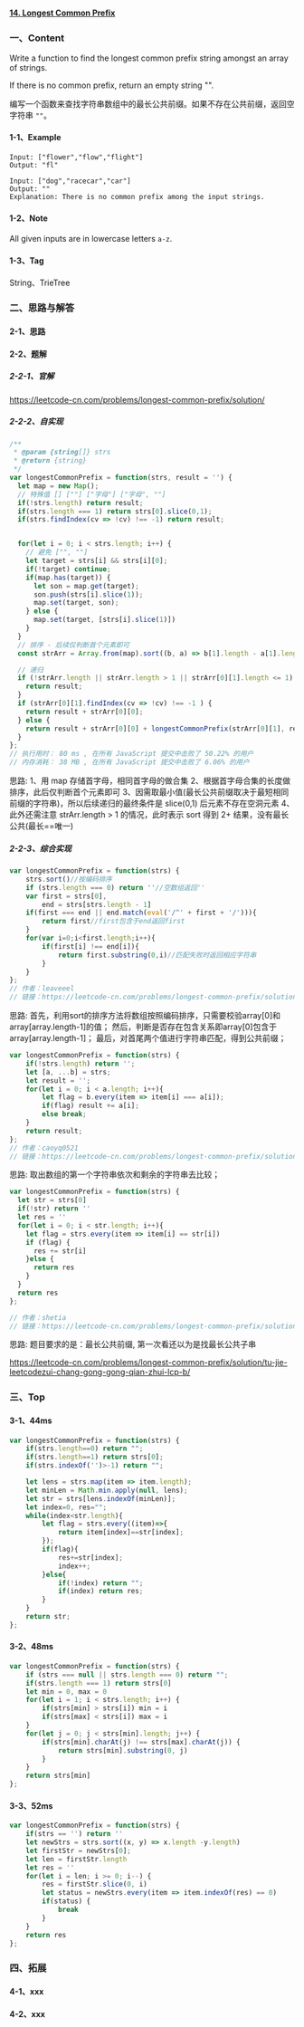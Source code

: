 #### [14. Longest Common Prefix](https://leetcode-cn.com/problems/longest-common-prefix/)



### 一、Content

Write a function to find the longest common prefix string amongst an array of strings.

If there is no common prefix, return an empty string "".

编写一个函数来查找字符串数组中的最长公共前缀。如果不存在公共前缀，返回空字符串 `""`。

#### 1-1、Example

```
Input: ["flower","flow","flight"]
Output: "fl"

Input: ["dog","racecar","car"]
Output: ""
Explanation: There is no common prefix among the input strings.
```

#### 1-2、Note

All given inputs are in lowercase letters `a-z`.

#### 1-3、Tag

String、TrieTree



### 二、思路与解答

#### 2-1、思路



#### 2-2、题解

##### 2-2-1、官解

https://leetcode-cn.com/problems/longest-common-prefix/solution/



##### 2-2-2、自实现

```js
/**
 * @param {string[]} strs
 * @return {string}
 */
var longestCommonPrefix = function(strs, result = '') {
  let map = new Map();
  // 特殊值 [] [""] ["字母"] ["字母", ""]
  if(!strs.length) return result;
  if(strs.length === 1) return strs[0].slice(0,1);
  if(strs.findIndex(cv => !cv) !== -1) return result;


  for(let i = 0; i < strs.length; i++) {
    // 避免 ["", ""]
    let target = strs[i] && strs[i][0];
    if(!target) continue;
    if(map.has(target)) {
      let son = map.get(target);
      son.push(strs[i].slice(1));
      map.set(target, son);
    } else {
      map.set(target, [strs[i].slice(1)])
    }
  }
  // 排序 - 后续仅判断首个元素即可
  const strArr = Array.from(map).sort((b, a) => b[1].length - a[1].length);

  // 递归
  if (!strArr.length || strArr.length > 1 || strArr[0][1].length <= 1) {
    return result;
  } 
  if (strArr[0][1].findIndex(cv => !cv) !== -1 ) {
    return result + strArr[0][0];
  } else {
    return result + strArr[0][0] + longestCommonPrefix(strArr[0][1], result);
  }
};
// 执行用时： 80 ms , 在所有 JavaScript 提交中击败了 50.22% 的用户 
// 内存消耗： 38 MB , 在所有 JavaScript 提交中击败了 6.06% 的用户
```

思路: 
1、用 map 存储首字母，相同首字母的做合集
2、根据首字母合集的长度做排序，此后仅判断首个元素即可
3、因需取最小值(最长公共前缀取决于最短相同前缀的字符串)，所以后续递归的最终条件是 slice(0,1) 后元素不存在空洞元素
4、此外还需注意 strArr.length > 1 的情况，此时表示 sort 得到 2+ 结果，没有最长公共(最长==唯一)



##### 2-2-3、综合实现

```js
var longestCommonPrefix = function(strs) {
    strs.sort()//按编码排序
    if (strs.length === 0) return ''//空数组返回''
    var first = strs[0],
        end = strs[strs.length - 1]
    if(first === end || end.match(eval('/^' + first + '/'))){
        return first//first包含于end返回first
    }
    for(var i=0;i<first.length;i++){
        if(first[i] !== end[i]){
            return first.substring(0,i)//匹配失败时返回相应字符串
        }
    }
};
// 作者：leaveeel
// 链接：https://leetcode-cn.com/problems/longest-common-prefix/solution/js-fang-fa-by-leaveeel/
```

思路:
首先，利用sort的排序方法将数组按照编码排序，只需要校验array[0]和array[array.length-1]的值；
然后，判断是否存在包含关系即array[0]包含于array[array.length-1]；
最后，对首尾两个值进行字符串匹配，得到公共前缀；

```js
var longestCommonPrefix = function(strs) {
    if(!strs.length) return '';
    let [a, ...b] = strs;
    let result = '';
    for(let i = 0; i < a.length; i++){
        let flag = b.every(item => item[i] === a[i]);
        if(flag) result += a[i];
        else break;
    }
    return result;
};
// 作者：caoyq0521
// 链接：https://leetcode-cn.com/problems/longest-common-prefix/solution/zui-chang-gong-gong-qian-zhui-by-caoyq0521/
```

思路:
取出数组的第一个字符串依次和剩余的字符串去比较；



```javascript
var longestCommonPrefix = function(strs) {
  let str = strs[0]
  if(!str) return ''
  let res = ''
  for(let i = 0; i < str.length; i++){
    let flag = strs.every(item => item[i] == str[i])
    if (flag) {
      res += str[i]
    }else {
      return res
    }
  }
  return res
};

// 作者：shetia
// 链接：https://leetcode-cn.com/problems/longest-common-prefix/solution/zhong-suo-zhou-zhi-zhe-shi-dao-yue-du-ti-by-shetia/
```

思路:
题目要求的是：最长公共前缀, 第一次看还以为是找最长公共子串



https://leetcode-cn.com/problems/longest-common-prefix/solution/tu-jie-leetcodezui-chang-gong-gong-qian-zhui-lcp-b/





### 三、Top

#### 3-1、44ms

```js
var longestCommonPrefix = function(strs) {
    if(strs.length==0) return "";
    if(strs.length==1) return strs[0];
    if(strs.indexOf('')>-1) return "";

    let lens = strs.map(item => item.length);
    let minLen = Math.min.apply(null, lens);
    let str = strs[lens.indexOf(minLen)];
    let index=0, res="";
    while(index<str.length){
        let flag = strs.every((item)=>{
            return item[index]==str[index];
        });
        if(flag){
            res+=str[index];
            index++;
        }else{
            if(!index) return "";
            if(index) return res;
        }
    }
    return str;
};
```



#### 3-2、48ms

```js
var longestCommonPrefix = function(strs) {
    if (strs === null || strs.length === 0) return "";
    if(strs.length === 1) return strs[0]
    let min = 0, max = 0
    for(let i = 1; i < strs.length; i++) {
        if(strs[min] > strs[i]) min = i
        if(strs[max] < strs[i]) max = i
    }
    for(let j = 0; j < strs[min].length; j++) {
        if(strs[min].charAt(j) !== strs[max].charAt(j)) {
            return strs[min].substring(0, j)
        }
    }
    return strs[min]
};
```



#### 3-3、52ms

```js
var longestCommonPrefix = function(strs) {
    if(strs == '') return ''
    let newStrs = strs.sort((x, y) => x.length -y.length)
    let firstStr = newStrs[0];
    let len = firstStr.length
    let res = ''
    for(let i = len; i >= 0; i--) {
        res = firstStr.slice(0, i)
        let status = newStrs.every(item => item.indexOf(res) == 0)
        if(status) {
            break
        }
    }
    return res
};
```



### 四、拓展

#### 4-1、xxx

#### 4-2、xxx



